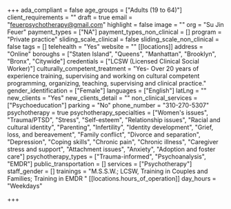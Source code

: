 +++
ada_compliant = false
age_groups = ["Adults (19 to 64)"]
client_requirements = ""
draft = true
email = "feuerpsychotherapy@gmail.com"
highlight = false
image = ""
org = "Su Jin Feuer"
payment_types = ["NA"]
payment_types_non_clinical = []
program = "Private practice"
sliding_scale_clinical = false
sliding_scale_non_clinical = false
tags = []
telehealth = "Yes"
website = ""
[[locations]]
address = "Online"
boroughs = ["Staten Island", "Queens", "Manhattan", "Brooklyn", "Bronx", "Citywide"]
credentials = ["LCSW (Licensed Clinical Social Worker)"]
culturally_competent_treatment = "Yes- Over 20 years of experience training, supervising and working on cultural competent programming, organizing, teaching, supervising and clinical practice."
gender_identification = ["Female"]
languages = ["English"]
latLng = ""
new_clients = "Yes"
new_clients_detail = ""
non_clinical_services = ["Psychoeducation"]
parking = "No"
phone_number = "310-270-5307"
psychotherapy = true
psychotherapy_specialties = ["Women's issues", "Trauma/PTSD", "Stress", "Self-esteem", "Relationship issues", "Racial and cultural identity", "Parenting", "Infertility", "Identity development", "Grief, loss, and bereavement", "Family conflict", "Divorce and separation", "Depression", "Coping skills", "Chronic pain", "Chronic illness", "Caregiver stress and support", "Attachment issues", "Anxiety", "Adoption and foster care"]
psychotherapy_types = ["Trauma-informed", "Psychoanalysis", "EMDR"]
public_transportation = []
services = ["Psychotherapy"]
staff_gender = []
trainings = "M.S.S.W.; LCSW, Training in Couples and Families; Training in EMDR "
[[locations.hours_of_operation]]
day_hours = "Weekdays"

+++
